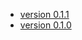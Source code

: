 *   [version 0.1.1](http://joaorodriguesjr.github.io/snake/v0.1.1/ "version 0.1.1 running")
*   [version 0.1.0](http://joaorodriguesjr.github.io/snake/v0.1.0/ "version 0.1.0 running")
